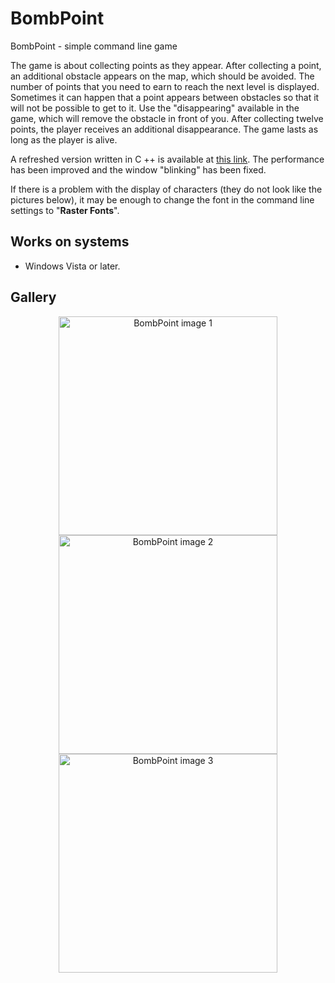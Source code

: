 # BombPoint
 BombPoint - simple command line game  
 
  The game is about collecting points as they appear. After collecting a point, an additional obstacle appears on the map, which should be avoided. The number of points that you need to earn to reach the next level is displayed. Sometimes it can happen that a point appears between obstacles so that it will not be possible to get to it. Use the "disappearing" available in the game, which will remove the obstacle in front of you. After collecting twelve points, the player receives an additional disappearance. The game lasts as long as the player is alive.  
  
  A refreshed version written in C ++ is available at [this link](https://gmika.pl/cpp.html). The performance has been improved and the window "blinking" has been fixed.
  
  If there is a problem with the display of characters (they do not look like the pictures below), it may be enough to change the font in the command line settings to "**Raster Fonts**".
  
## Works on systems
- Windows Vista or later.

## Gallery

<p align="center">
 <img width="350" src="https://gmika.pl/img_gallery/BombPoint_0.jpg" alt="BombPoint image 1">
 <img width="350" src="https://gmika.pl/img_gallery/BombPoint_1.jpg" alt="BombPoint image 2">
 <img width="350" src="https://gmika.pl/img_gallery/BombPoint_2.jpg" alt="BombPoint image 3">
</p>

